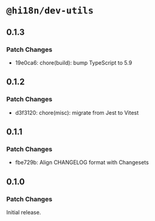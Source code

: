 # `@hi18n/dev-utils`

## 0.1.3

### Patch Changes

- 19e0ca6: chore(build): bump TypeScript to 5.9

## 0.1.2

### Patch Changes

- d3f3120: chore(misc): migrate from Jest to Vitest

## 0.1.1

### Patch Changes

- fbe729b: Align CHANGELOG format with Changesets

## 0.1.0

### Patch Changes

Initial release.
